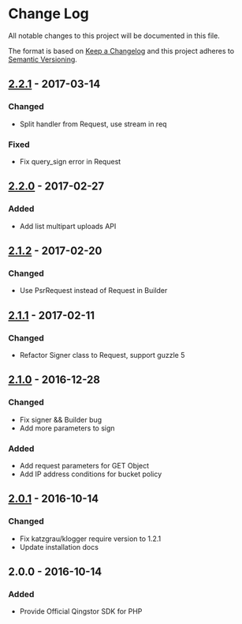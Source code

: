 # Change Log

All notable changes to this project will be documented in this file.

The format is based on [Keep a Changelog](http://keepachangelog.com/) and this project adheres to [Semantic Versioning](http://semver.org/).

## [2.2.1] - 2017-03-14

### Changed

- Split handler from Request, use stream in req

### Fixed

- Fix query_sign error in Request

## [2.2.0] - 2017-02-27

### Added

- Add list multipart uploads API

## [2.1.2] - 2017-02-20

### Changed

- Use PsrRequest instead of Request in Builder

## [2.1.1] - 2017-02-11

### Changed

- Refactor Signer class to Request, support guzzle 5

## [2.1.0] - 2016-12-28

### Changed

- Fix signer && Builder bug
- Add more parameters to sign

### Added

- Add request parameters for GET Object
- Add IP address conditions for bucket policy

## [2.0.1] - 2016-10-14

### Changed

- Fix katzgrau/klogger require version to 1.2.1
- Update installation docs

## 2.0.0 - 2016-10-14

### Added

- Provide Official Qingstor SDK for PHP

[2.2.1]: https://github.com/yunify/qingstor-sdk-php/compare/2.1.0...2.2.1
[2.2.0]: https://github.com/yunify/qingstor-sdk-php/compare/2.1.2...2.2.0
[2.1.2]: https://github.com/yunify/qingstor-sdk-php/compare/2.1.1...2.1.2
[2.1.1]: https://github.com/yunify/qingstor-sdk-php/compare/2.1.0...2.1.1
[2.1.0]: https://github.com/yunify/qingstor-sdk-php/compare/2.0.1...2.1.0
[2.0.1]: https://github.com/yunify/qingstor-sdk-php/compare/2.0.0...2.0.1
